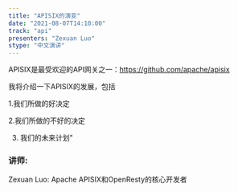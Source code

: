 ```yaml
---
title: "APISIX的演变"
date: "2021-08-07T14:10:00" 
track: "api"
presenters: "Zexuan Luo"
stype: "中文演讲"
---
```

APISIX是最受欢迎的API网关之一：https://github.com/apache/apisix
 

 我将介绍一下APISIX的发展，包括
 

 1.我们所做的好决定
 

 2.我们所做的不好的决定
 

 3. 我们的未来计划"
 ### 讲师: 
 Zexuan Luo: Apache APISIX和OpenResty的核心开发者